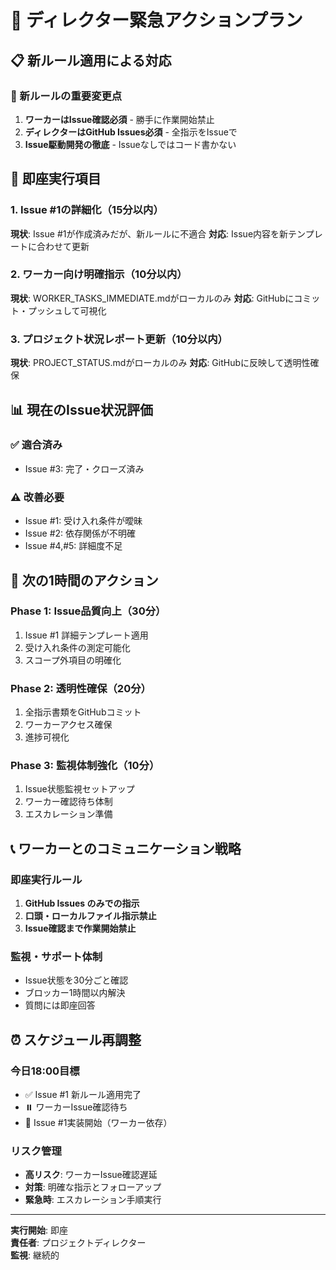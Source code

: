 # 🚨 ディレクター緊急アクションプラン

## 📋 新ルール適用による対応

### 🔴 新ルールの重要変更点
1. **ワーカーはIssue確認必須** - 勝手に作業開始禁止
2. **ディレクターはGitHub Issues必須** - 全指示をIssueで
3. **Issue駆動開発の徹底** - Issueなしではコード書かない

## 🎯 即座実行項目

### 1. Issue #1の詳細化（15分以内）
**現状**: Issue #1が作成済みだが、新ルールに不適合
**対応**: Issue内容を新テンプレートに合わせて更新

### 2. ワーカー向け明確指示（10分以内）
**現状**: WORKER_TASKS_IMMEDIATE.mdがローカルのみ
**対応**: GitHubにコミット・プッシュして可視化

### 3. プロジェクト状況レポート更新（10分以内）
**現状**: PROJECT_STATUS.mdがローカルのみ
**対応**: GitHubに反映して透明性確保

## 📊 現在のIssue状況評価

### ✅ 適合済み
- Issue #3: 完了・クローズ済み

### ⚠️ 改善必要  
- Issue #1: 受け入れ条件が曖昧
- Issue #2: 依存関係が不明確
- Issue #4,#5: 詳細度不足

## 🚀 次の1時間のアクション

### Phase 1: Issue品質向上（30分）
1. Issue #1 詳細テンプレート適用
2. 受け入れ条件の測定可能化
3. スコープ外項目の明確化

### Phase 2: 透明性確保（20分）
1. 全指示書類をGitHubコミット
2. ワーカーアクセス確保
3. 進捗可視化

### Phase 3: 監視体制強化（10分）
1. Issue状態監視セットアップ
2. ワーカー確認待ち体制
3. エスカレーション準備

## 📞 ワーカーとのコミュニケーション戦略

### 即座実行ルール
1. **GitHub Issues のみでの指示**
2. **口頭・ローカルファイル指示禁止**  
3. **Issue確認まで作業開始禁止**

### 監視・サポート体制
- Issue状態を30分ごと確認
- ブロッカー1時間以内解決
- 質問には即座回答

## ⏰ スケジュール再調整

### 今日18:00目標
- ✅ Issue #1 新ルール適用完了
- ⏸️ ワーカーIssue確認待ち
- 🎯 Issue #1実装開始（ワーカー依存）

### リスク管理
- **高リスク**: ワーカーIssue確認遅延
- **対策**: 明確な指示とフォローアップ
- **緊急時**: エスカレーション手順実行

---

**実行開始**: 即座  
**責任者**: プロジェクトディレクター  
**監視**: 継続的